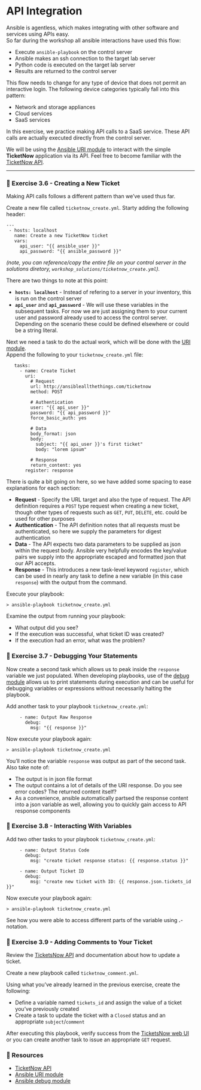 # API Integration

Ansible is agentless, which makes integrating with other software and services using APIs easy.  
So far during the workshop all ansible interactions have used this flow:

 - Execute `ansible-playbook` on the control server
 - Ansible makes an ssh connection to the target lab server
 - Python code is executed on the target lab server
 - Results are returned to the control server

This flow needs to change for any type of device that does not permit an interactive login.
The following device categories typically fall into this pattern:

 - Network and storage appliances
 - Cloud services
 - SaaS services

In this exercise, we practice making API calls to a SaaS service.  These API calls are actually
executed directly from the control server.

We will be using the [Ansible URI module](http://docs.ansible.com/ansible/latest/uri_module.html) to interact
with the simple **TicketNow** application via its API.  Feel free to become familiar with the
[TicketNow API](/i/help_ticketnow_api_intro).

<hr>

### 💪  Exercise 3.6 - Creating a New Ticket 

Making API calls follows a different pattern than we’ve used thus far.

Create a new file called `ticketnow_create.yml`.  Starty adding the following header:

```
---
 - hosts: localhost
   name: Create a new TicketNow ticket
   vars:
     api_user: "{{ ansible_user }}"
     api_password: "{{ ansible_password }}"
```

*(note, you can reference/copy the entire file on your control server in the solutions diretory, `workshop_solutions/ticketnow_create.yml`).*


There are two things to note at this point:

 - **`hosts: localhost`** - Instead of refering to a server in your inventory, this is run on the control server
 - **`api_user`** and **`api_password`** - We will use these variables in the subsequent tasks.  For now we are just
   assigning them to your current user and password already used to access the control server.  Depending on the
   scenario these could be defined elsewhere or could be a string literal.

Next we need a task to do the actual work, which will be done with the
[URI module](http://docs.ansible.com/ansible/latest/uri_module.html).  
Append the following to your `ticketnow_create.yml` file:

```
   tasks:
     - name: Create Ticket
       uri:
         # Request
         url: http://ansibleallthethings.com/ticketnow
         method: POST

         # Authentication
         user: "{{ api_user }}"
         password: "{{ api_password }}"
         force_basic_auth: yes

         # Data
         body_format: json
         body:
           subject: "{{ api_user }}'s first ticket"
           body: "lorem ipsum"

         # Response
         return_content: yes
       register: response
```

There is quite a bit going on here, so we have added some spacing to ease explanations for each section:

 - **Request** - Specify the URL target and also the type of request.  The API definition requires a `POST`
   type request when creating a new ticket, though other types of requests such as `GET`, `PUT`, `DELETE`,
   etc. could be used for other purposes
 - **Authentication** - The API definition notes that all requests must be authenticated, so here we supply
   the parameters for digest authentication
 - **Data** - The API expects two data parameters to be supplied as json within the request body.  Ansible
   very helpfully encodes the key/value pairs we supply into the appropriate escaped and formatted json that
   our API accepts.
 - **Response** - This introduces a new task-level keyword `register`, which can be used in nearly any task
   to define a new variable (in this case `response`) with the output from the command.

Execute your playbook:

```
> ansible-playbook ticketnow_create.yml
```

Examine the output from running your playbook:

- What output did you see?  
- If the execution was successful, what ticket ID was created?
- If the execution had an error, what was the problem?


### 💪  Exercise 3.7 - Debugging Your Statements

Now create a second task which allows us to peak inside the `response` variable we just populated. 
When developing playbooks, use of the [debug module](http://docs.ansible.com/ansible/latest/debug_module.html)
allows us to print statements during execution and can be useful for debugging variables or expressions without 
necessarily halting the playbook. 

Add another task to your playbook `ticketnow_create.yml`:

```
     - name: Output Raw Response
       debug:
         msg: "{{ response }}"
```

Now execute your playbook again:

```
> ansible-playbook ticketnow_create.yml
```

You’ll notice the variable `response` was output as part of the second task.  Also take note of:

 - The output is in json file format
 - The output contains a lot of details of the URI response.  Do you see error codes?  The returned content itself?
 - As a convenience, ansible automatically partsed the response content into a json variable as well, allowing you
   to quickly gain access to API response components


### 💪  Exercise 3.8 - Interacting With Variables

Add two other tasks to your playbook `ticketnow_create.yml`:

```
     - name: Output Status Code
       debug:
         msg: "create ticket response status: {{ response.status }}"

     - name: Output Ticket ID
       debug:
         msg: "create new ticket with ID: {{ response.json.tickets_id }}"
```

Now execute your playbook again:

```
> ansible-playbook ticketnow_create.yml
```

See how you were able to access different parts of the variable using **.**-notation.


### 💪  Exercise 3.9 - Adding Comments to Your Ticket

Review the [TicketsNow API](/i/help_ticketnow_api_put_ticketnow) and documentation about how to update a ticket.

Create a new playbook called `ticketnow_comment.yml`.

Using what you’ve already learned in the previous exercise, create the following:

 - Define a variable named `tickets_id` and assign the value of a ticket you’ve previously created
 - Create a task to update the ticket with a `Closed` status and an appropriate `subject`/`comment`

After executing this playbook, verify success from the [TicketsNow web UI](/i/tickets) or you can create
another task to issue an appropriate `GET` request.


### 📗 Resources

 - [TicketNow API](/i/help_ticketnow_api_intro)
 - [Ansible URI module](http://docs.ansible.com/ansible/latest/uri_module.html)
 - [Ansible debug module](http://docs.ansible.com/ansible/latest/debug_module.html)

